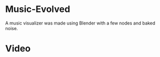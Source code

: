 # Music-Evolved
A music visualizer was made using Blender with a few nodes and baked noise.
# Video
